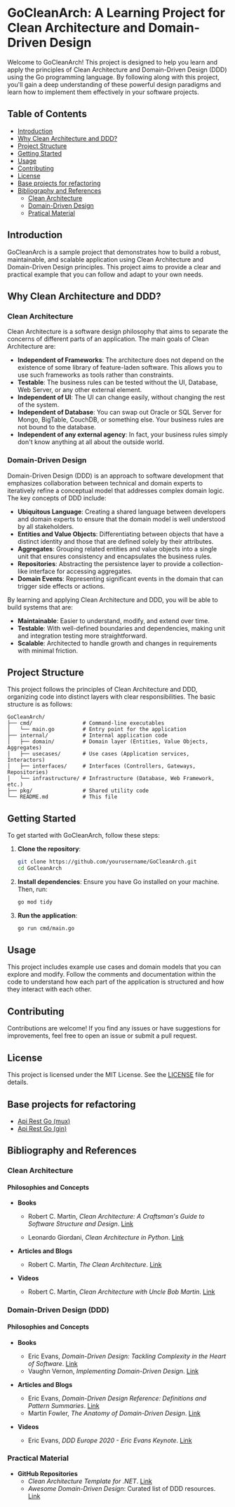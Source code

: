 
# GoCleanArch: A Learning Project for Clean Architecture and Domain-Driven Design

Welcome to GoCleanArch! This project is designed to help you learn and apply the principles of Clean Architecture and Domain-Driven Design (DDD) using the Go programming language. By following along with this project, you'll gain a deep understanding of these powerful design paradigms and learn how to implement them effectively in your software projects.

## Table of Contents

- [Introduction](#introduction)
- [Why Clean Architecture and DDD?](#why-clean-architecture-and-ddd)
- [Project Structure](#project-structure)
- [Getting Started](#getting-started)
- [Usage](#usage)
- [Contributing](#contributing)
- [License](#license)
- [Base projects for refactoring](#base-projects-for-refactoring)
- [Bibliography and References](#bibliography-and-references)
    - [Clean Architecture](#clean-architecture)
    - [Domain-Driven Design](#domain-driven-design-ddd)
    - [Pratical Material](#practical-material)

## Introduction

GoCleanArch is a sample project that demonstrates how to build a robust, maintainable, and scalable application using Clean Architecture and Domain-Driven Design principles. This project aims to provide a clear and practical example that you can follow and adapt to your own needs.

## Why Clean Architecture and DDD?

### Clean Architecture

Clean Architecture is a software design philosophy that aims to separate the concerns of different parts of an application. The main goals of Clean Architecture are:

- **Independent of Frameworks**: The architecture does not depend on the existence of some library of feature-laden software. This allows you to use such frameworks as tools rather than constraints.
- **Testable**: The business rules can be tested without the UI, Database, Web Server, or any other external element.
- **Independent of UI**: The UI can change easily, without changing the rest of the system.
- **Independent of Database**: You can swap out Oracle or SQL Server for Mongo, BigTable, CouchDB, or something else. Your business rules are not bound to the database.
- **Independent of any external agency**: In fact, your business rules simply don't know anything at all about the outside world.

### Domain-Driven Design

Domain-Driven Design (DDD) is an approach to software development that emphasizes collaboration between technical and domain experts to iteratively refine a conceptual model that addresses complex domain logic. The key concepts of DDD include:

- **Ubiquitous Language**: Creating a shared language between developers and domain experts to ensure that the domain model is well understood by all stakeholders.
- **Entities and Value Objects**: Differentiating between objects that have a distinct identity and those that are defined solely by their attributes.
- **Aggregates**: Grouping related entities and value objects into a single unit that ensures consistency and encapsulates the business rules.
- **Repositories**: Abstracting the persistence layer to provide a collection-like interface for accessing aggregates.
- **Domain Events**: Representing significant events in the domain that can trigger side effects or actions.

By learning and applying Clean Architecture and DDD, you will be able to build systems that are:

- **Maintainable**: Easier to understand, modify, and extend over time.
- **Testable**: With well-defined boundaries and dependencies, making unit and integration testing more straightforward.
- **Scalable**: Architected to handle growth and changes in requirements with minimal friction.

## Project Structure

This project follows the principles of Clean Architecture and DDD, organizing code into distinct layers with clear responsibilities. The basic structure is as follows:

```
GoCleanArch/
├── cmd/                # Command-line executables
│   └── main.go         # Entry point for the application
├── internal/           # Internal application code
│   ├── domain/         # Domain layer (Entities, Value Objects, Aggregates)
│   ├── usecases/       # Use cases (Application services, Interactors)
│   ├── interfaces/     # Interfaces (Controllers, Gateways, Repositories)
│   └── infrastructure/ # Infrastructure (Database, Web Framework, etc.)
├── pkg/                # Shared utility code
└── README.md           # This file
```

## Getting Started

To get started with GoCleanArch, follow these steps:

1. **Clone the repository**:
    ```bash
    git clone https://github.com/yourusername/GoCleanArch.git
    cd GoCleanArch
    ```

2. **Install dependencies**:
    Ensure you have Go installed on your machine. Then, run:
    ```bash
    go mod tidy
    ```

3. **Run the application**:
    ```bash
    go run cmd/main.go
    ```

## Usage

This project includes example use cases and domain models that you can explore and modify. Follow the comments and documentation within the code to understand how each part of the application is structured and how they interact with each other.

## Contributing

Contributions are welcome! If you find any issues or have suggestions for improvements, feel free to open an issue or submit a pull request.

## License

This project is licensed under the MIT License. See the [LICENSE](LICENSE) file for details.

## Base projects for refactoring

- [Api Rest Go (mux)](https://github.com/victorradael/rest_api_go_mux)
- [Api Rest Go (gin)](https://github.com/victorradael/rest_api_go_gin)

## Bibliography and References

### Clean Architecture

#### Philosophies and Concepts

- **Books**
  - Robert C. Martin, *Clean Architecture: A Craftsman's Guide to Software Structure and Design*. [Link](https://www.amazon.com/Clean-Architecture-Craftsmans-Software-Structure/dp/0134494164)

  - Leonardo Giordani, *Clean Architecture in Python*. [Link](https://leanpub.com/clean-architectures-in-python)

- **Articles and Blogs**
  - Robert C. Martin, *The Clean Architecture*. [Link](https://8thlight.com/blog/uncle-bob/2012/08/13/the-clean-architecture.html)


- **Videos**
  - Robert C. Martin, *Clean Architecture with Uncle Bob Martin*. [Link](https://www.youtube.com/watch?v=o_TH-Y78tt4)

### Domain-Driven Design (DDD)

#### Philosophies and Concepts

- **Books**
  - Eric Evans, *Domain-Driven Design: Tackling Complexity in the Heart of Software*. [Link](https://www.amazon.com/Domain-Driven-Design-Tackling-Complexity-Software/dp/0321125215)
  - Vaughn Vernon, *Implementing Domain-Driven Design*. [Link](https://www.amazon.com/Implementing-Domain-Driven-Design-Vaughn-Vernon/dp/0321834577)

- **Articles and Blogs**
  - Eric Evans, *Domain-Driven Design Reference: Definitions and Pattern Summaries*. [Link](https://www.domainlanguage.com/ddd/reference/)
  - Martin Fowler, *The Anatomy of Domain-Driven Design*. [Link](https://martinfowler.com/bliki/DomainDrivenDesign.html)

- **Videos**
  - Eric Evans, *DDD Europe 2020 - Eric Evans Keynote*. [Link](https://www.youtube.com/watch?v=am-HXycfalo&list=PLf9p-N3ltMTvfEj8KNtOomc9algcX0WtG)

### Practical Material

- **GitHub Repositories**
  - *Clean Architecture Template for .NET*. [Link](https://github.com/jasontaylordev/CleanArchitecture)
  - *Awesome Domain-Driven Design*: Curated list of DDD resources. [Link](https://github.com/heynickc/awesome-ddd)

